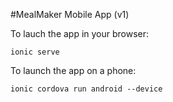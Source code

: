#MealMaker Mobile App (v1)

To lauch the app in your browser:

`ionic serve`


To launch the app on a phone:

`ionic cordova run android --device`
